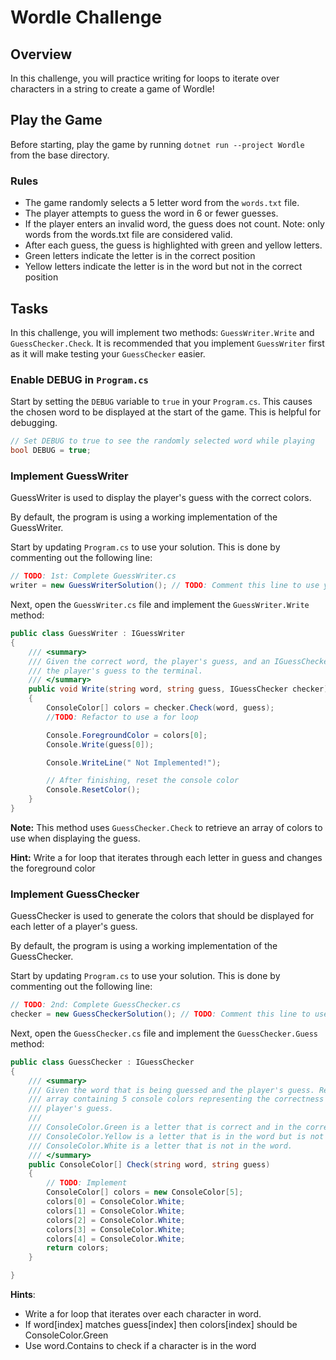 # Wordle Challenge

## Overview

In this challenge, you will practice writing for loops to iterate over
characters in a string to create a game of Wordle!

## Play the Game

Before starting, play the game by running `dotnet run --project Wordle` from the
base directory.

### Rules

* The game randomly selects a 5 letter word from the `words.txt` file.
* The player attempts to guess the word in 6 or fewer guesses.
* If the player enters an invalid word, the guess does not count. Note: only
  words from the words.txt file are considered valid.
* After each guess, the guess is highlighted with green and yellow letters.
* Green letters indicate the letter is in the correct position
* Yellow letters indicate the letter is in the word but not in the correct
  position

## Tasks

In this challenge, you will implement two methods: `GuessWriter.Write` and
`GuessChecker.Check`. It is recommended that you implement `GuessWriter` first
as it will make testing your `GuessChecker` easier.

### Enable DEBUG in `Program.cs`

Start by setting the `DEBUG` variable to `true` in your `Program.cs`. This
causes the chosen word to be displayed at the start of the game. This is helpful
for debugging.

```csharp
// Set DEBUG to true to see the randomly selected word while playing
bool DEBUG = true;
```

### Implement GuessWriter

GuessWriter is used to display the player's guess with the correct colors.

By default, the program is using a working implementation of the GuessWriter.

Start by updating `Program.cs` to use your solution. This is done by commenting
out the following line:

```csharp
// TODO: 1st: Complete GuessWriter.cs
writer = new GuessWriterSolution(); // TODO: Comment this line to use your solution
```

Next, open the `GuessWriter.cs` file and implement the `GuessWriter.Write`
method:


```csharp
public class GuessWriter : IGuessWriter
{
    /// <summary>
    /// Given the correct word, the player's guess, and an IGuessChecker, writes
    /// the player's guess to the terminal.
    /// </summary>
    public void Write(string word, string guess, IGuessChecker checker)
    {
        ConsoleColor[] colors = checker.Check(word, guess);
        //TODO: Refactor to use a for loop

        Console.ForegroundColor = colors[0];
        Console.Write(guess[0]);

        Console.WriteLine(" Not Implemented!");

        // After finishing, reset the console color
        Console.ResetColor();
    }
}
```

**Note:** This method uses `GuessChecker.Check` to retrieve an array of colors
to use when displaying the guess.

**Hint:** Write a for loop that iterates through each letter in guess and
changes the foreground color

### Implement GuessChecker

GuessChecker is used to generate the colors that should be displayed for each
letter of a player's guess.

By default, the program is using a working implementation of the GuessChecker.

Start by updating `Program.cs` to use your solution. This is done by commenting
out the following line:

```csharp
// TODO: 2nd: Complete GuessChecker.cs 
checker = new GuessCheckerSolution(); // TODO: Comment this line to use your solution
```

Next, open the `GuessChecker.cs` file and implement the `GuessChecker.Guess`
method:

```csharp
public class GuessChecker : IGuessChecker
{
    /// <summary>
    /// Given the word that is being guessed and the player's guess. Returns an
    /// array containing 5 console colors representing the correctness of the 
    /// player's guess. 
    /// 
    /// ConsoleColor.Green is a letter that is correct and in the correct position,
    /// ConsoleColor.Yellow is a letter that is in the word but is not in the correct position,
    /// ConsoleColor.White is a letter that is not in the word.
    /// </summary>
    public ConsoleColor[] Check(string word, string guess)
    {
        // TODO: Implement 
        ConsoleColor[] colors = new ConsoleColor[5];
        colors[0] = ConsoleColor.White;
        colors[1] = ConsoleColor.White;
        colors[2] = ConsoleColor.White;
        colors[3] = ConsoleColor.White;
        colors[4] = ConsoleColor.White;
        return colors;
    }

}
```

**Hints**: 
* Write a for loop that iterates over each character in word.
* If word[index] matches guess[index] then colors[index] should be ConsoleColor.Green
* Use word.Contains to check if a character is in the word
